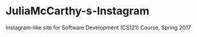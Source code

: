 # JuliaMcCarthy-s-Instagram
Instagram-like site for Software Development (CS121) Course, Spring 2017
